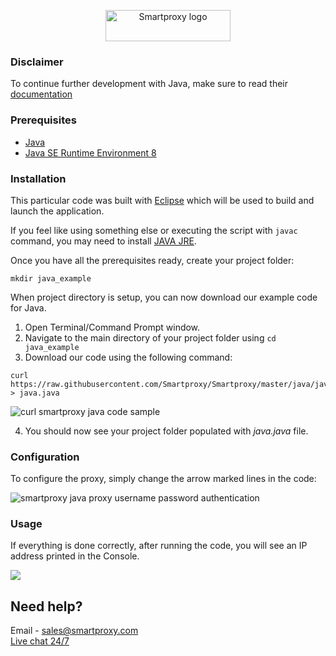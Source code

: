<p align="center">
    <a href="https://smartproxy.com/"><img src="https://smartproxy.com/wp-content/themes/smartproxy/images/smartproxy-logo.svg" alt="Smartproxy logo" width="200" height="50"></a>
  </a>
</p>

### Disclaimer

To continue further development with Java, make sure to read their [documentation](https://docs.oracle.com/en/java/javase/12/)

### Prerequisites

- [Java](https://www.java.com/en/)
- [Java SE Runtime Environment 8](https://www.oracle.com/technetwork/java/javase/downloads/jre8-downloads-2133155.html)

### Installation

This particular code was built with [Eclipse](https://www.eclipse.org/) which will be used to build and launch the application.

If you feel like using something else or executing the script with `javac` command, you may need to install [JAVA JRE](https://www.oracle.com/technetwork/java/javase/downloads/server-jre8-downloads-2133154.html).

Once you have all the prerequisites ready, create your project folder:

```
mkdir java_example
```
When project directory is setup, you can now download our example code for Java.

1. Open Terminal/Command Prompt window.
2. Navigate to the main directory of your project folder using `cd java_example`
3. Download our code using the following command:
```
curl https://raw.githubusercontent.com/Smartproxy/Smartproxy/master/java/java.java > java.java
```
<img src="https://i.imgur.com/4NpvtzU.png" alt="curl smartproxy java code sample">

4. You should now see your project folder populated with *java.java* file.

### Configuration

To configure the proxy, simply change the arrow marked lines in the code:

<img src="https://i.imgur.com/JVJTTrm.png" alt="smartproxy java proxy username password authentication">

### Usage

If everything is done correctly, after running the code, you will see an IP address printed in the Console.

<img src="https://i.imgur.com/CS80lMb.png">

## Need help?
Email - sales@smartproxy.com
<br><a href="https://smartproxy.com">Live chat 24/7</a>

